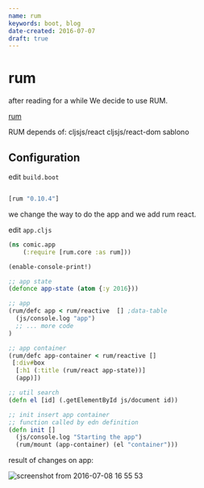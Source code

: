 ```yaml
---
name: rum
keywords: boot, blog
date-created: 2016-07-07
draft: true
---
```


# rum

after reading for a while We decide to use RUM.

[rum](https://github.com/tonsky/rum)


RUM depends of:
  cljsjs/react
  cljsjs/react-dom
  sablono


## Configuration

edit `build.boot`

```clojure

[rum "0.10.4"]

```

we change the way to do the app and we add rum react.

edit `app.cljs`
```clojure
(ns comic.app
    (:require [rum.core :as rum]))

(enable-console-print!)

;; app state
(defonce app-state (atom {:y 2016}))

;; app
(rum/defc app < rum/reactive  [] ;data-table
  (js/console.log "app")
  ;; ... more code
)

;; app container
(rum/defc app-container < rum/reactive []
 [:div#box
  [:h1 (:title (rum/react app-state))]
  (app)])

;; util search
(defn el [id] (.getElementById js/document id))

;; init insert app container
;; function called by edn definition
(defn init []
  (js/console.log "Starting the app")
  (rum/mount (app-container) (el "container")))

```
result of changes on app:

  ![screenshot from 2016-07-08 16 55 53](https://cloud.githubusercontent.com/assets/3462917/16707676/472eba34-45d7-11e6-87c1-ae04999413b1.png)
